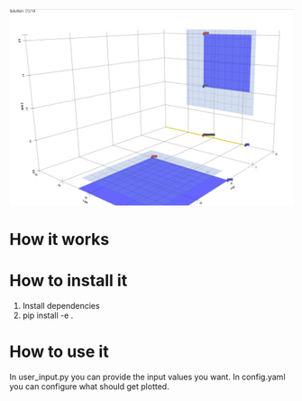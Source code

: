![Representative image of the results.](assets/images/example.png)

# How it works




# How to install it

1. Install dependencies
2. pip install -e .

# How to use it

In user_input.py you can provide the input values you want.
In config.yaml you can configure what should get plotted.

